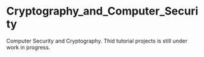 # Cryptography_and_Computer_Security
Computer Security and Cryptography. Thid tutorial projects is still under work in progress.
